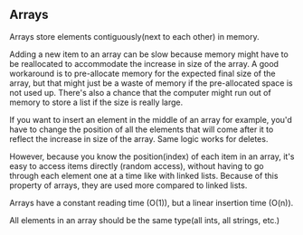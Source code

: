 ## Arrays

Arrays store elements contiguously(next to each other) in memory.

Adding a new item to an array can be slow because memory might have to be reallocated to accommodate the increase in size of the array. A good workaround is to pre-allocate memory for the expected final size of the array, but that might just be a waste of memory if the pre-allocated space is not used up.
There's also a chance that the computer might run out of memory to store a list if the size is really large.

If you want to insert an element in the middle of an array for example, you'd have to change the position of all the elements that will come after it to reflect the increase in size of the array. Same logic works for deletes.

However, because you know the position(index) of each item in an array, it's easy to access items directly (random access), without having to go through each element one at a time like with linked lists. Because of this property of arrays, they are used more compared to linked lists.

Arrays have a constant reading time (O(1)), but a linear insertion time (O(n)).

All elements in an array should be the same type(all ints, all strings, etc.)
